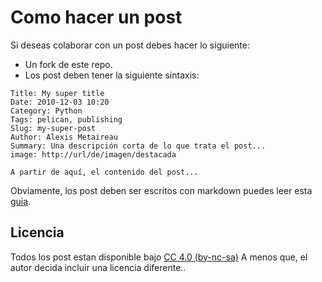 # Como hacer un post

Si deseas colaborar con un post debes hacer lo siguiente:

 * Un fork de este repo.
 * Los post deben tener la siguiente sintaxis:

```
Title: My super title
Date: 2010-12-03 10:20
Category: Python
Tags: pelican, publishing
Slug: my-super-post
Author: Alexis Metaireau
Summary: Una descripción corta de lo que trata el post... 
image: http://url/de/imagen/destacada

A partir de aquí, el contenido del post... 

```

Obviamente, los post deben ser escritos con markdown puedes leer esta [guia](https://github.com/circa75/dropplets/wiki/Markdown-Syntax-Guide).

## Licencia

Todos los post estan disponible bajo [CC 4.0 (by-nc-sa)](http://creativecommons.org/licenses/by-nc-sa/4.0) A menos que, el autor decida incluir una licencia diferente..
